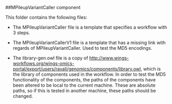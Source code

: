 ##MPileupVariantCaller component

This folder contains the following files: 

* The MPileupVariantCaller file is a template that specifies a workflow with 3 steps.

* The MPileupVariantCallerV1 file is a template that has a missing link with regards of MPileupVariantCaller. Used to test the MD5 encodings.

* The library-gen.owl file is a copy of http://www.wings-workflows.org/wings-omics-portal/export/users/ravali/genomics/components/library.owl, which is the library of components used in the workflow. In order to test the MD5 functionality of the components, the paths of the components have been altered to be local to the current machine. These are absolute paths, so if this is tested in another machine, these paths should be changed.


